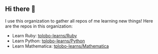 ## Hi there 👋

I use this organization to gather all repos of me learning new things!
Here are the repos in this organization:

- Learn Ruby:         [tplobo-learns/Ruby](https://github.com/tplobo-learns/Ruby)
- Learn Python:       [tplobo-learns/Python](https://github.com/tplobo-learns/Python)
- Learn Mathematica:  [tplobo-learns/Mathematica](https://github.com/tplobo-learns/Wolfram-Mathematica)
